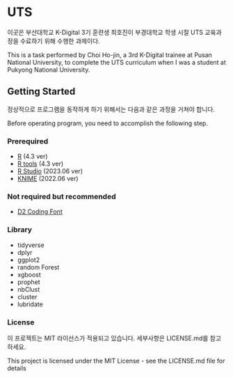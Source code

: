 # UTS
이곳은 부산대학교 K-Digital 3기 훈련생 최호진이 부경대학교 학생 시절 UTS 교육과정을 수료하기 위해 수행한 과제이다.

This is a task performed by Choi Ho-jin, a 3rd K-Digital trainee at Pusan National University, to complete the UTS curriculum when I was a student at Pukyong National University.

## Getting Started
정상적으로 프로그램을 동작하게 하기 위해서는 다음과 같은 과정을 거쳐야 합니다.

Before operating program, you need to accomplish the following step.

### Prerequired
+ [R](https://cran.rstudio.com/) (4.3 ver)
+ [R tools](https://cran.r-project.org/bin/windows/Rtools/rtools43/rtools.html) (4.3 ver)
+ [R Studio](https://posit.co/download/rstudio-desktop/) (2023.06 ver)
+ [KNIME](https://www.knime.com/knime-product-downloads-2022-06) (2022.06 ver)

### Not required but recommended
+ [D2 Coding Font](https://github.com/naver/d2codingfont)

### Library
+ tidyverse
+ dplyr
+ ggplot2
+ random Forest
+ xgboost
+ prophet
+ nbClust
+ cluster
+ lubridate

### License
이 프로젝트는 MIT 라이선스가 적용되고 있습니다. 세부사항은 LICENSE.md를 참고하세요.

This project is licensed under the MIT License - see the LICENSE.md file for details
